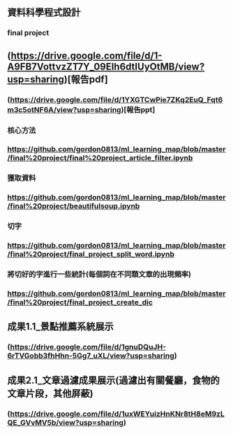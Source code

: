 ## 資料科學程式設計

### final project

## (https://drive.google.com/file/d/1-A9FB7VottvzZT7Y_09EIh6dtIUyOtMB/view?usp=sharing)[報告pdf] 
### (https://drive.google.com/file/d/1YXGTCwPie7ZKq2EuQ_Fqt6m3c5otNF6A/view?usp=sharing)[報告ppt]
###  核心方法
### https://github.com/gordon0813/ml_learning_map/blob/master/final%20project/final%20project_article_filter.ipynb
###  獲取資料
### https://github.com/gordon0813/ml_learning_map/blob/master/final%20project/beautifulsoup.ipynb
###  切字
###  https://github.com/gordon0813/ml_learning_map/blob/master/final%20project/final_project_split_word.ipynb
### 將切好的字進行一些統計(每個詞在不同類文章的出現頻率)
###  https://github.com/gordon0813/ml_learning_map/blob/master/final%20project/final_project_create_dic


## 成果1.1_景點推薦系統展示
### (https://drive.google.com/file/d/1gnuDQuJH-6rTVGobb3fhHhn-5Gg7_uXL/view?usp=sharing)
## 成果2.1_文章過濾成果展示(過濾出有關餐廳，食物的文章片段，其他屏蔽)
### (https://drive.google.com/file/d/1uxWEYuizHnKNr8tH8eM9zLQE_GVvMV5b/view?usp=sharing)

